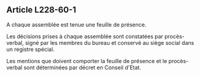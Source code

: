 Article L228-60-1
----
A chaque assemblée est tenue une feuille de présence.

Les décisions prises à chaque assemblée sont constatées par procès-verbal, signé
par les membres du bureau et conservé au siège social dans un registre spécial.

Les mentions que doivent comporter la feuille de présence et le procès-verbal
sont déterminées par décret en Conseil d'Etat.
